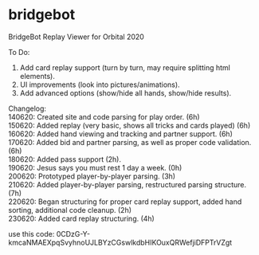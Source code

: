 # bridgebot
BridgeBot Replay Viewer for Orbital 2020

To Do:
1) Add card replay support (turn by turn, may require splitting html elements).
2) UI improvements (look into pictures/animations).
3) Add advanced options (show/hide all hands, show/hide results).

Changelog:\
140620: Created site and code parsing for play order. (6h)\
150620: Added replay (very basic, shows all tricks and cards played) (6h)\
160620: Added hand viewing and tracking and partner support. (6h)\
170620: Added bid and partner parsing, as well as proper code validation. (6h)\
180620: Added pass support (2h).\
190620: Jesus says you must rest 1 day a week. (0h)\
200620: Prototyped player-by-player parsing. (3h)\
210620: Added player-by-player parsing, restructured parsing structure. (7h)\
220620: Began structuring for proper card replay support, added hand sorting, additional code cleanup. (2h)\
230620: Added card replay structuring. (4h)

use this code: 0CDzG-Y-kmcaNMAEXpqSvyhnoUJLBYzCGswlkdbHIKOuxQRWefjiDFPTrVZgt
